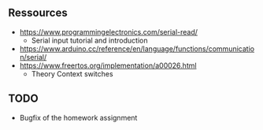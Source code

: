 ## Ressources
+ https://www.programmingelectronics.com/serial-read/ 
    - Serial input tutorial and introduction
+ https://www.arduino.cc/reference/en/language/functions/communication/serial/
+ https://www.freertos.org/implementation/a00026.html
    - Theory Context switches

## TODO
+ Bugfix of the homework assignment